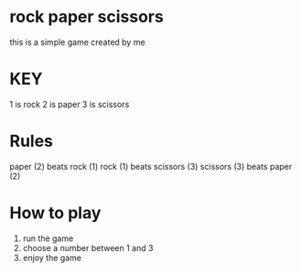 # rock paper scissors
this is a simple game created by me

# KEY
1 is rock
2 is paper
3 is scissors

# Rules
paper (2) beats rock (1)
rock (1) beats scissors (3)
scissors (3) beats paper (2)

# How to play
1. run the game
2. choose a number between 1 and 3
3. enjoy the game
